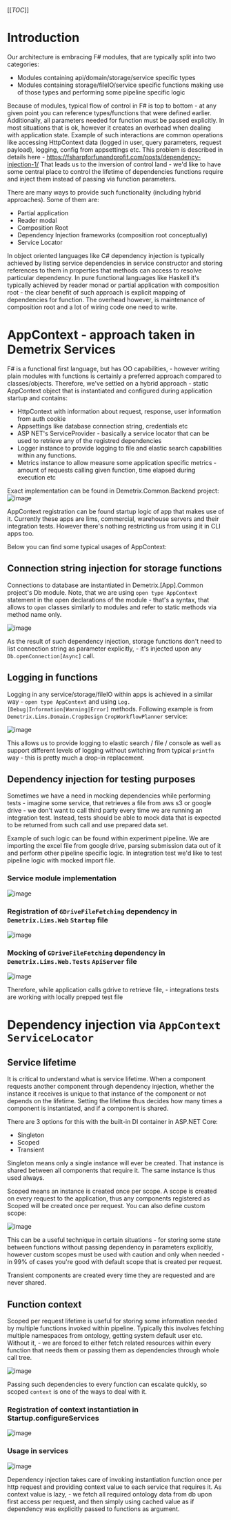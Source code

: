 [[_TOC_]]

# Introduction
Our architecture is embracing F# modules, that are typically split into two categories:
* Modules containing api/domain/storage/service specific types
* Modules containing storage/fileIO/service specific functions making use of those types and performing some pipeline specific logic

Because of modules, typical flow of control in F# is top to bottom - at any given point you can reference types/functions that were defined earlier. Additionally, all parameters needed for function must be passed explicitly. In most situations that is ok, however it creates an overhead when dealing with application state.
Example of such interactions are common operations like accessing HttpContext data (logged in user, query parameters, request payload), logging, config from appsettings etc.
This problem is described in details here - https://fsharpforfunandprofit.com/posts/dependency-injection-1/
That leads us to the inversion of control land - we'd like to have some central place to control the lifetime of dependencies functions require and inject them instead of passing via function parameters.

There are many ways to provide such functionality (including hybrid approaches). Some of them are:
* Partial application
* Reader modal
* Composition Root
* Dependency Injection frameworks (composition root conceptually)
* Service Locator

In object oriented languages like C# dependency injection is typically achieved by listing service dependencies in service constructor and storing references to them in properties that methods can access to resolve particular dependency. 
In pure functional languages like Haskell it's typically achieved by reader monad or partial application with composition root - the clear benefit of such approach is explicit mapping of dependencies for function. The overhead however, is maintenance of composition root and a lot of wiring code one need to write.

# AppContext - approach taken in Demetrix Services

F# is a functional first language, but has OO capabilities, - however writing plain modules with functions is certainly a preferred approach compared to classes/objects. Therefore, we've settled on a hybrid approach - static AppContext object that is instantiated and configured during application startup and contains:
* HttpContext with information about request, response, user information from auth cookie
* Appsettings like database connection string, credentials etc
* ASP NET's ServiceProvider - basically a service locator that can be used to retrieve any of the registred dependencies
* Logger instance to provide logging to file and elastic search capabilities within any functions.
* Metrics instance to allow measure some application specific metrics - amount of requests calling given function, time elapsed during execution etc

Exact implementation can be found in Demetrix.Common.Backend project:
![image](/uploads/4fdfafbfcf95e725f1d91c744d712f4e/image.png)

AppContext registration can be found startup logic of app that makes use of it. Currently these apps are lims, commercial, warehouse servers and their integration tests. However there's nothing restricting us from using it in CLI apps too.

Below you can find some typical usages of AppContext:

## Connection string injection for storage functions

Connections to database are instantiated in Demetrix.[App].Common project's Db module. Note, that we are using ```open type AppContext``` statement in the open declarations of the module - that's a syntax, that allows to `open` classes similarly to modules and refer to static methods via method name only.

![image](/uploads/a0d6d40be1fc8918a55504cece5d0ba7/image.png)

As the result of such dependency injection, storage functions don't need to list connection string as parameter explicitly, - it's injected upon any `Db.openConnection[Async]` call.

## Logging in functions

Logging in any service/storage/fileIO within apps is achieved in a similar way - `open type AppContext` and using `Log.[Debug|Information|Warning|Error]` methods. Following example is from `Demetrix.Lims.Domain.CropDesign` `CropWorkflowPlanner` service:

![image](/uploads/073df7562d57ea150b63b6427a2ffd8a/image.png)

This allows us to provide logging to elastic search / file / console as well as support different levels of logging without switching from typical `printfn` way - this is pretty much a drop-in replacement.

## Dependency injection for testing purposes

Sometimes we have a need in mocking dependencies while performing tests - imagine some service, that retrieves a file from aws s3 or google drive - we don't want to call third party every time we are running an integration test. Instead, tests should be able to mock data that is expected to be returned from such call and use prepared data set.

Example of such logic can be found within experiment pipeline. We are importing the excel file from google drive, parsing submission data out of it and perform other pipeline specific logic. In integration test we'd like to test pipeline logic with mocked import file.

### Service module implementation

![image](/uploads/b63eeb7ad6fa2f63f823e8ea2d531ea2/image.png)

### Registration of `GDriveFileFetching` dependency in `Demetrix.Lims.Web` `Startup` file

![image](/uploads/30f5980b03ce50116b270f381c5ae3de/image.png)

### Mocking of `GDriveFileFetching` dependency in `Demetrix.Lims.Web.Tests` `ApiServer` file

![image](/uploads/278670dc41bceb8c11c332a5f7a55790/image.png)

Therefore, while application calls gdrive to retrieve file, - integrations tests are working with locally prepped test file

# Dependency injection via `AppContext` `ServiceLocator`

## Service lifetime

It is critical to understand what is service lifetime. When a component requests another component through dependency injection, whether the instance it receives is unique to that instance of the component or not depends on the lifetime. Setting the lifetime thus decides how many times a component is instantiated, and if a component is shared.

There are 3 options for this with the built-in DI container in ASP.NET Core:
* Singleton
* Scoped
* Transient

Singleton means only a single instance will ever be created. That instance is shared between all components that require it. The same instance is thus used always.

Scoped means an instance is created once per scope. A scope is created on every request to the application, thus any components registered as Scoped will be created once per request. You can also define custom scope:

![image](/uploads/b41f69f5a9130e3fc5312698b6699553/image.png)

This can be a useful technique in certain situations - for storing some state between functions without passing dependency in parameters explicitly, however custom scopes must be used with caution and only when needed - in 99% of cases you're good with default scope that is created per request.

Transient components are created every time they are requested and are never shared.

## Function context

Scoped per request lifetime is useful for storing some information needed by multiple functions invoked within pipeline. Typically this involves fetching multiple namespaces from ontology, getting system default user etc. Without it, - we are forced to either fetch related resources within every function that needs them or passing them as dependencies through whole call tree.

![image](/uploads/d9324ec40dee51f4ad0ba1452f2a78c2/image.png)

Passing such dependencies to every function can escalate quickly, so scoped `context` is one of the ways to deal with it.

### Registration of context instantiation in Startup.configureServices

![image](/uploads/3564849e1420effa777d5558e0652745/image.png)

### Usage in services

![image](/uploads/7fa16e63ad30e5b26f43156601730639/image.png)

Dependency injection takes care of invoking instantiation function once per http request and providing context value to each service that requires it. As context value is lazy, - we fetch all required ontology data from db upon first access per request, and then simply using cached value as if dependency was explicitly passed to functions as argument.
